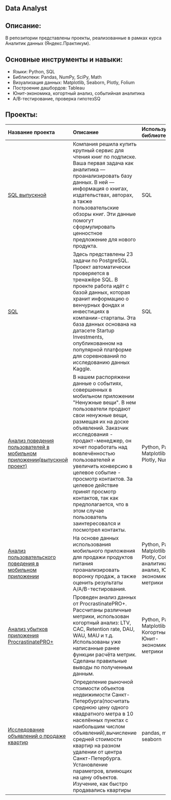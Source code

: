 ## Data Analyst

## Описание:
 В репозитории представлены проекты, реализованные в рамках курса Аналитик данных (Яндекc.Практикум).

 ## Основные инструменты и навыки:
- Языки: Python, SQL
- Библиотеки: Pandas, NumPy, SciPy, Math
- Визуализация данных: Matplotlib, Seaborn, Plotly, Folium
- Построение дашбордов: Tableau
- Юнит-экономика, когортный анализ, событийная аналитика
- А/В-тестирование, проверка гипотезSQ

## Проекты:

 | Название проекта | Описание | Используемые библиотеки | 
| :---------------------- | :---------------------- | :---------------------- |
| [SQL выпускной](https://github.com/JTaskina/Yandex.Practicum/commit/31c1f89987b775c11380f55276ddac4bde03f4aa)|Компания решила купить крупный сервис для чтения книг по подписке. Ваша первая задача как аналитика — проанализировать базу данных. В ней — информация о книгах, издательствах, авторах, а также пользовательские обзоры книг. Эти данные помогут сформулировать ценностное предложение для нового продукта. | SQL |
| [SQL](https://github.com/JTaskina/Yandex.Practicum/commit/8ac86bf3f697c97c3e41483a45138d57adb4d7fb)| Здесь представлены 23 задачи по PostgreSQL. Проект автоматически проверяется в тренажёре SQL. В проекте работа идёт с базой данных, которая хранит информацию о венчурных фондах и инвестициях в компании-стартапы. Эта база данных основана на датасете Startup Investments, опубликованном на популярной платформе для соревнований по исследованию данных Kaggle.| SQL |
| [Анализ поведения пользователей в мобильном приложении(выпускной проект)](https://github.com/JTaskina/Yandex.Practicum/commit/8715014f42af3dcb0eade26332b4bcd640ca5f18)| В нашем распоряжени данные о событиях, совершенных в мобильном приложении "Ненужные вещи". В нем пользователи продают свои ненужные вещи, размещая их на доске объявлений. Заказчик исследования - продакт-менеджер, он хочет поработать над вовлечённостью пользователей и увеличить конверсию в целевое событие - просмотр контактов. За целевое действие принят просмотр контактов, так как предполагается, что в этом случае пользователь заинтересовался и посмотрел контакты.| Python, Pandas, Matplotlib, Seaborn, Plotly, NumPy, SciPy|
| [Анализ пользовательского поведения в мобильном приложении](https://github.com/JTaskina/Yandex.Practicum/commit/ae4e27eb9a8ac5cb8695b7e0e9fbf7f494e6a834)| На основе данных использования мобильного приложения для продажи продуктов питания проанализировать воронку продаж, а также оценить результаты A/A/B-тестирования.| Python, Pandas, Matplotlib, Seaborn, Plotly, Событийная аналитика, Когортный анализ, Юнит-экономика,Продуктовые метрики |
| [Анализ убытков приложения ProcrastinatePRO+](https://github.com/JTaskina/Yandex.Practicum/commit/09ba98c0bcdd0e81759f0e6f79c5557c6461cf50)| Проведен анализ данных от ProcrastinatePRO+. Рассчитаны различные метрики, использован когортный анализ: LTV, CAC, Retention rate, DAU, WAU, MAU и т.д. Использованы уже написанные ранее функции расчёта метрик. Сделаны правильные выводы по полученным данным.|  Python, Pandas, Matplotlib, Seaborn, Когортный анализ, Юнит-экономика,Продуктовые метрики |
| [Исследование объявлений о продаже квартир](https://github.com/JTaskina/Yandex.Practicum/blob/main/%D0%98%D1%81%D1%81%D0%BB%D0%B5%D0%B4%D0%BE%D0%B2%D0%B0%D0%BD%D0%B8%D0%B5%20%D0%BE%D0%B1%D1%8A%D1%8F%D0%B2%D0%BB%D0%B5%D0%BD%D0%B8%D0%B9%20%D0%BE%20%D0%BF%D1%80%D0%BE%D0%B4%D0%B0%D0%B6%D0%B5%20%D0%BA%D0%B2%D0%B0%D1%80%D1%82%D0%B8%D1%80/%D0%98%D1%81%D1%81%D0%BB%D0%B5%D0%B4%D0%BE%D0%B2%D0%B0%D0%BD%D0%B8%D0%B5%20%D0%BE%D0%B1%D1%8A%D1%8F%D0%B2%D0%BB%D0%B5%D0%BD%D0%B8%D0%B9%20%D0%BE%20%D0%BF%D1%80%D0%BE%D0%B4%D0%B0%D0%B6%D0%B5%20%D0%BA%D0%B2%D0%B0%D1%80%D1%82%D0%B8%D1%80.ipynb)| Определение рыночной стоимости объектов недвижимости Санкт-Петербурга(посчитать среднюю цену одного квадратного метра в 10 населённых пунктах с наибольшим числом объявлений),вычисление средней стоимости квартир на разном удалении от центра Санкт-Петербурга. Установление параметров, влияющих на цену объектов. Изучение, как быстро продавались квартиры| pandas, matplotlib, seaborn |
